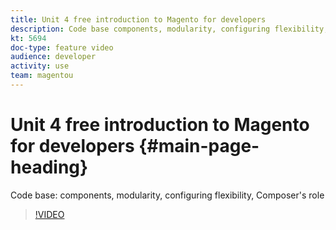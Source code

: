 ```yaml
---
title: Unit 4 free introduction to Magento for developers
description: Code base components, modularity, configuring flexibility, Composer's role
kt: 5694
doc-type: feature video
audience: developer
activity: use
team: magentou
---
```


# Unit 4 free introduction to Magento for developers {#main-page-heading}

Code base: components, modularity, configuring flexibility, Composer's role

>[!VIDEO](https://video.tv.adobe.com/v/36196?quality=12&learn=on)